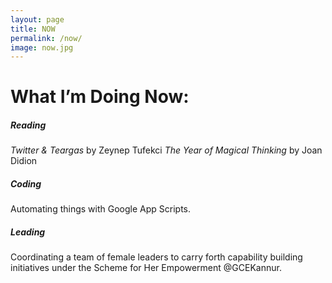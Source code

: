 ```yaml
---
layout: page
title: NOW
permalink: /now/
image: now.jpg
---
```


# What I’m Doing Now:

##### Reading
*Twitter & Teargas* by Zeynep Tufekci
*The Year of Magical Thinking* by Joan Didion

##### Coding
Automating things with Google App Scripts.

##### Leading
Coordinating a team of female leaders to carry forth capability building initiatives under the Scheme for Her Empowerment @GCEKannur.

